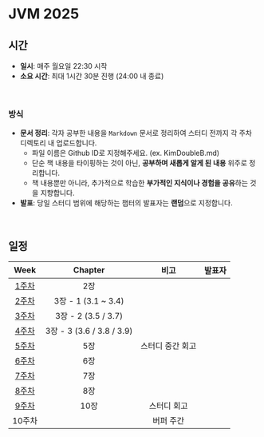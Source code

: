 # JVM 2025

## 시간

- **일시**: 매주 월요일 22:30 시작
- **소요 시간**: 최대 1시간 30분 진행 (24:00 내 종료)

<br/>

### 방식

- **문서 정리**: 각자 공부한 내용을 `Markdown` 문서로 정리하여 스터디 전까지 각 주차 디렉토리 내 업로드합니다.
  - 파일 이름은 Github ID로 지정해주세요. (ex. KimDoubleB.md)
  - 단순 책 내용을 타이핑하는 것이 아닌, **공부하며 새롭게 알게 된 내용** 위주로 정리합니다.
  - 책 내용뿐만 아니라, 추가적으로 학습한 **부가적인 지식이나 경험을 공유**하는 것을 지향합니다.
- **발표**: 당일 스터디 범위에 해당하는 챕터의 발표자는 **랜덤**으로 지정합니다.

<br/>

## 일정

| Week | Chapter | 비고 | 발표자 |
| :--: | :---: | :--: | :--: |
| [1주차](https://github.com/KimDoubleB/s-2025-jvm/tree/main/week1) | 2장 | | |
| [2주차](https://github.com/KimDoubleB/s-2025-jvm/tree/main/week2) | 3장 - 1 (3.1 ~ 3.4) | | |
| [3주차](https://github.com/KimDoubleB/s-2025-jvm/tree/main/week3) | 3장 - 2 (3.5 / 3.7) | | |
| [4주차](https://github.com/KimDoubleB/s-2025-jvm/tree/main/week4) | 3장 - 3 (3.6 / 3.8 / 3.9) | | |
| [5주차](https://github.com/KimDoubleB/s-2025-jvm/tree/main/week5) | 5장 | 스터디 중간 회고 | |
| [6주차](https://github.com/KimDoubleB/s-2025-jvm/tree/main/week6) | 6장 | | |
| [7주차](https://github.com/KimDoubleB/s-2025-jvm/tree/main/week7) | 7장 | | |
| [8주차](https://github.com/KimDoubleB/s-2025-jvm/tree/main/week8) | 8장 | | |
| [9주차](https://github.com/KimDoubleB/s-2025-jvm/tree/main/week9) | 10장 | 스터디 회고 | |
| 10주차 | | 버퍼 주간 | |
